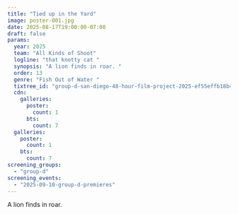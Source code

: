 ```yaml
---
title: "Tied up in the Yard"
image: poster-001.jpg
date: 2025-08-17T19:00:00-07:00
draft: false
params:
  year: 2025
  team: "All Kinds of Shoot"
  logline: "that knotty cat "
  synopsis: "A lion finds in roar. "
  order: 13
  genre: "Fish Out of Water "
  tixtree_id: "group-d-san-diego-48-hour-film-project-2025-ef55effb18b4"
  cdn:
    galleries:
      poster:
        count: 1
      bts:
        count: 7
  galleries:
    poster:
      count: 1
    bts:
      count: 7
screening_groups:
  - "group-d"
screening_events:
  - "2025-09-10-group-d-premieres"
---
```

A lion finds in roar.
